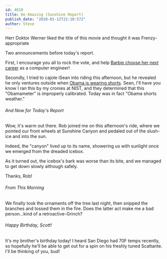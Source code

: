 ```yaml
---
id: 4010
title: De-Xmasing (Sunshine Report)
publish_date: "2010-01-12T22:10:57Z"
author: Steve
---
```

  
Herr Doktor Werner liked the title of this movie and thought it was Frenzy-appropriate

Two announcements before today's report.

First, I encourage you all to rock the vote, and help [Barbie choose her next career](http://www.barbie.com/vote/) as a computer engineer!

Secondly, I tried to cajole iSean into riding this afternoon, but he revealed he only ventures outside when [Obama is wearing shorts](http://obama-weather.com/Obama/m/80301). Sean, I'll have you know I ran this by my cronies at NIST, and they determined that this "Obamameter" is improperly calibrated. Today was in fact "Obama shorts weather."

###### And Now for Today's Report

Wow, it's warm out there. Rob joined me on this afternoon's ride, where we pointed our front wheels at Sunshine Canyon and pedaled out of the slush-ice and into the sun.

Indeed, the "canyon" lived up to its name, showering us with sunlight once we emerged from the dreaded icebox.

As it turned out, the icebox's bark was worse than its bite, and we managed to get down slowly although safely.

Thanks, Rob!

###### From This Morning

We finally took the ornaments off the tree last night, then snipped the branches and tossed them in the fire. Does the latter act make me a bad person...kind of a retroactive-Grinch?

###### Happy Birthday, Scott!

It's my brother's birthday today! I heard San Diego had 70F temps recently, so hopefully he'll be able to get out for a spin on his freshly tuned Scattante. I'll be thinking of you, bud!
